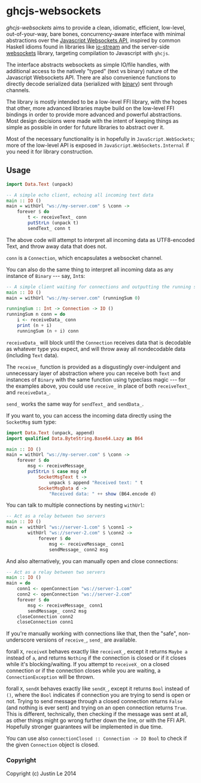 ghcjs-websockets
================

*ghcjs-websockets* aims to provide a clean, idiomatic, efficient, low-level,
out-of-your-way, bare bones, concurrency-aware interface with minimal
abstractions over the [Javascript Websockets API][jsapi], inspired by common
Haskell idioms found in libraries like [io-stream][] and the server-side
[websockets][] library, targeting compilation to Javascript with `ghcjs`.

The interface abstracts websockets as simple IO/file handles, with additional
access to the natively "typed" (text vs binary) nature of the Javascript
Websockets API.  There are also convenience functions to directly decode
serialized data (serialized with [binary][]) sent through channels.

The library is mostly intended to be a low-level FFI library, with the hopes
that other, more advanced libraries maybe build on the low-level FFI bindings
in order to provide more advanced and powerful abstractions.  Most design
decisions were made with the intent of keeping things as simple as possible in
order for future libraries to abstract over it.

Most of the necessary functionality is in hopefully in
`JavaScript.WebSockets`; more of the low-level API is exposed in
`JavaScript.WebSockets.Internal` if you need it for library construction.

[jsapi]: http://www.w3.org/TR/2011/WD-websockets-20110419/
[io-stream]: http://hackage.haskell.org/package/io-streams
[websockets]: http://hackage.haskell.org/package/websockets
[binary]: http://hackage.haskell.org/package/binary

Usage
-----

```haskell
import Data.Text (unpack)

-- A simple echo client, echoing all incoming text data
main :: IO ()
main = withUrl "ws://my-server.com" $ \conn ->
    forever $ do
        t <- receiveText_ conn
        putStrLn (unpack t)
        sendText_ conn t
```

The above code will attempt to interpret all incoming data as UTF8-encoded
Text, and throw away data that does not.

`conn` is a `Connection`, which encapsulates a websocket channel.

You can also do the same thing to interpret all incoming data as any instance
of `Binary` --- say, `Int`s:

```haskell
-- A simple client waiting for connections and outputting the running sum
main :: IO ()
main = withUrl "ws://my-server.com" (runningSum 0)

runningSum :: Int -> Connection -> IO ()
runningSum n conn = do
    i <- receiveData_ conn
    print (n + i)
    runningSum (n + i) conn
```

`receiveData_` will block until the `Connection` receives data that is
decodable as whatever type you expect, and will throw away all nondecodable
data (including `Text` data).

The `receive_` function is provided as a disgustingly over-indulgent and
unnecessary layer of abstraction where you can receive both `Text` and
instances of `Binary` with the same function using typeclass magic --- for the
examples above, you could use `receive_` in place of both `receiveText_` and
`receiveData_`.

`send_` works the same way for `sendText_` and `sendData_`.

If you want to, you can access the incoming data directly using the
`SocketMsg` sum type:

```haskell
import Data.Text (unpack, append)
import qualified Data.ByteString.Base64.Lazy as B64

main :: IO ()
main = withUrl "ws://my-server.com" $ \conn ->
    forever $ do
        msg <- receiveMessage_
        putStrLn $ case msg of
            SocketMsgText t ->
                unpack $ append "Received text: " t
            SocketMsgData d ->
                "Received data: " ++ show (B64.encode d)
```

You can talk to multiple connections by nesting `withUrl`:

```haskell
-- Act as a relay between two servers
main :: IO ()
main =  withUrl "ws://server-1.com" $ \conn1 ->
        withUrl "ws://server-2.com" $ \conn2 ->
            forever $ do
                msg <- receiveMessage_ conn1
                sendMessage_ conn2 msg
```

And also alternatively, you can manually open and close connections:

```haskell
-- Act as a relay between two servers
main :: IO ()
main = do
    conn1 <- openConnection "ws://server-1.com"
    conn2 <- openConnection "ws://server-2.com"
    forever $ do
        msg <- receiveMessage_ conn1
        sendMessage_ conn2 msg
    closeConnection conn2
    closeConnection conn1
```

If you're manually working with connections like that, then the "safe",
non-underscore versions of `receive_`, `send_` are available.

forall `X`, `receiveX` behaves exactly like `receiveX_`, except it returns
`Maybe a` instead of `a`, and returns `Nothing` if the connection is closed or
if it closes while it's blocking/waiting.  If you attempt to `receiveX_` on a
closed connection or if the connection closes while you are waiting, a
`ConnectionException` will be thrown.

forall `X`, `sendX` behaves exactly like `sendX_`, except it returns `Bool`
instead of `()`, where the `Bool` indicates if connection you are trying to
send is open or not.  Trying to send message through a closed connection
returns `False` (and nothing is ever sent) and trying on an open connection
returns `True`.  This is different, technically, then checking if the message
was sent at all, as other things might go wrong further down the line, or with
the FFI API.  Hopefully stronger guarantees will be implemented in due time.

You can use also `connectionClosed :: Connection -> IO Bool` to check if the
given `Connection` object is closed.

### Copyright

Copyright (c) Justin Le 2014

